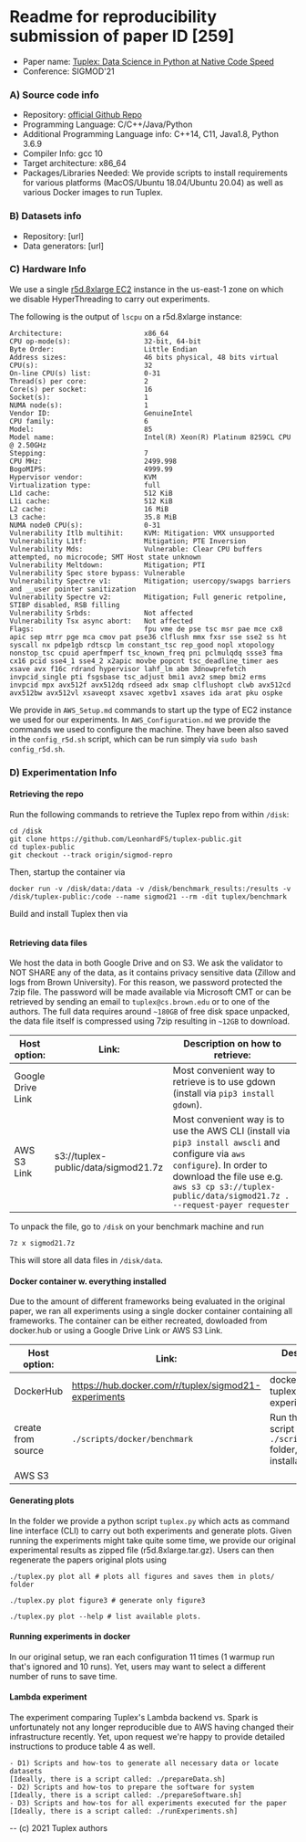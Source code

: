 # Readme for reproducibility submission of paper ID [259]
* Paper name: [Tuplex: Data Science in Python at Native Code Speed](https://dl.acm.org/doi/10.1145/3448016.3457244)
* Conference: SIGMOD'21

### A) Source code info
* Repository: [official Github Repo](https://github.com/tuplex/tuplex)
* Programming Language: C/C++/Java/Python
* Additional Programming Language info: C++14, C11, Java1.8, Python 3.6.9
* Compiler Info: gcc 10
* Target architecture: x86_64
* Packages/Libraries Needed: We provide scripts to install requirements for various platforms (MacOS/Ubuntu 18.04/Ubuntu 20.04) as well as various Docker images to run Tuplex.


### B) Datasets info
* Repository: [url]
* Data generators: [url]

### C) Hardware Info
We use a single [r5d.8xlarge EC2](https://aws.amazon.com/ec2/instance-types/r5/) instance in the us-east-1 zone on which we disable HyperThreading to carry out experiments.

The following is the output of `lscpu` on a r5d.8xlarge instance:

```
Architecture:                    x86_64
CPU op-mode(s):                  32-bit, 64-bit
Byte Order:                      Little Endian
Address sizes:                   46 bits physical, 48 bits virtual
CPU(s):                          32
On-line CPU(s) list:             0-31
Thread(s) per core:              2
Core(s) per socket:              16
Socket(s):                       1
NUMA node(s):                    1
Vendor ID:                       GenuineIntel
CPU family:                      6
Model:                           85
Model name:                      Intel(R) Xeon(R) Platinum 8259CL CPU @ 2.50GHz
Stepping:                        7
CPU MHz:                         2499.998
BogoMIPS:                        4999.99
Hypervisor vendor:               KVM
Virtualization type:             full
L1d cache:                       512 KiB
L1i cache:                       512 KiB
L2 cache:                        16 MiB
L3 cache:                        35.8 MiB
NUMA node0 CPU(s):               0-31
Vulnerability Itlb multihit:     KVM: Mitigation: VMX unsupported
Vulnerability L1tf:              Mitigation; PTE Inversion
Vulnerability Mds:               Vulnerable: Clear CPU buffers attempted, no microcode; SMT Host state unknown
Vulnerability Meltdown:          Mitigation; PTI
Vulnerability Spec store bypass: Vulnerable
Vulnerability Spectre v1:        Mitigation; usercopy/swapgs barriers and __user pointer sanitization
Vulnerability Spectre v2:        Mitigation; Full generic retpoline, STIBP disabled, RSB filling
Vulnerability Srbds:             Not affected
Vulnerability Tsx async abort:   Not affected
Flags:                           fpu vme de pse tsc msr pae mce cx8 apic sep mtrr pge mca cmov pat pse36 clflush mmx fxsr sse sse2 ss ht syscall nx pdpe1gb rdtscp lm constant_tsc rep_good nopl xtopology nonstop_tsc cpuid aperfmperf tsc_known_freq pni pclmulqdq ssse3 fma cx16 pcid sse4_1 sse4_2 x2apic movbe popcnt tsc_deadline_timer aes xsave avx f16c rdrand hypervisor lahf_lm abm 3dnowprefetch invpcid_single pti fsgsbase tsc_adjust bmi1 avx2 smep bmi2 erms invpcid mpx avx512f avx512dq rdseed adx smap clflushopt clwb avx512cd avx512bw avx512vl xsaveopt xsavec xgetbv1 xsaves ida arat pku ospke
```

We provide in `AWS_Setup.md` commands to start up the type of EC2 instance we used for our experiments.
In `AWS_Configuration.md` we provide the commands we used to configure the machine. They have been also saved in the `config_r5d.sh` script, which can be run simply via `sudo bash config_r5d.sh`.

### D) Experimentation Info

#### Retrieving the repo
Run the following commands to retrieve the Tuplex repo from within `/disk`:

```
cd /disk
git clone https://github.com/LeonhardFS/tuplex-public.git
cd tuplex-public
git checkout --track origin/sigmod-repro
```

Then, startup the container via

```
docker run -v /disk/data:/data -v /disk/benchmark_results:/results -v /disk/tuplex-public:/code --name sigmod21 --rm -dit tuplex/benchmark
```

Build and install Tuplex then via
```
```


#### Retrieving data files
We host the data in both Google Drive and on S3. We ask the validator to NOT SHARE any of the data, as it contains privacy sensitive data (Zillow and logs from Brown University). For this reason, we password protected the 7zip file. The password will be made available via Microsoft CMT or can be retrieved by sending an email to `tuplex@cs.brown.edu` or to one of the authors. The full data requires around `~180GB` of free disk space unpacked, the data file itself is compressed using 7zip resulting in `~12GB` to download.

| Host option: | Link:  | Description on how to retrieve:  |
|------------|---|---|
| Google Drive Link | |Most convenient way to retrieve is to use gdown (install via `pip3 install gdown`). |
| AWS S3 Link | s3://tuplex-public/data/sigmod21.7z | Most convenient way is to use the AWS CLI (install via `pip3 install awscli` and configure via `aws configure`). In order to download the file use e.g. `aws s3 cp s3://tuplex-public/data/sigmod21.7z . --request-payer requester` |

To unpack the file, go to `/disk` on your benchmark machine and run

```
7z x sigmod21.7z
```

This will store all data files in `/disk/data`.


#### Docker container w. everything installed
Due to the amount of different frameworks being evaluated in the original paper, we ran all experiments using a single docker container containing all frameworks. The container can be either recreated, dowloaded from docker.hub or using a Google Drive Link or AWS S3 Link.

| Host option: | Link: | Description on how to retrieve: |
|--------------|-------|----|
| DockerHub | https://hub.docker.com/r/tuplex/sigmod21-experiments | docker pull tuplex/sigmod21-experiments |
| create from source | `./scripts/docker/benchmark` | Run the `./create-image.sh` script from within the `./scripts/docker/benchmark` folder, requires local docker installation |
| AWS S3 | |


#### Generating plots
In the folder we provide a python script `tuplex.py` which acts as command line interface (CLI) to carry out both experiments and generate plots. Given running the experiments might take quite some time, we provide our original experimental results as zipped file (r5d.8xlarge.tar.gz). Users can then regenerate the papers original plots
using

```
./tuplex.py plot all # plots all figures and saves them in plots/ folder

./tuplex.py plot figure3 # generate only figure3

./tuplex.py plot --help # list available plots.
```

#### Running experiments in docker
In our original setup, we ran each configuration 11 times (1 warmup run that's ignored and 10 runs).
Yet, users may want to select a different number of runs to save time.




#### Lambda experiment
The experiment comparing Tuplex's Lambda backend vs. Spark is unfortunately not any longer reproducible due to AWS having changed their infrastructure recently. Yet, upon request we're happy to provide detailed instructions to produce table 4 as well.


	- D1) Scripts and how-tos to generate all necessary data or locate datasets
	[Ideally, there is a script called: ./prepareData.sh]
	- D2) Scripts and how-tos to prepare the software for system
	[Ideally, there is a script called: ./prepareSoftware.sh]
	- D3) Scripts and how-tos for all experiments executed for the paper
	[Ideally, there is a script called: ./runExperiments.sh]

--
(c) 2021 Tuplex authors
